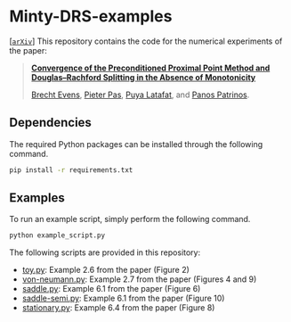 # Minty-DRS-examples
[[`arXiv`](https://arxiv.org/abs/2305.03605v2)]
This repository contains the code for the numerical experiments of the paper:
> [**Convergence of the Preconditioned Proximal Point Method and Douglas–Rachford Splitting in the Absence of Monotonicity**](https://arxiv.org/pdf/2305.03605v2.pdf)
>
> [Brecht Evens](https://www.kuleuven.be/wieiswie/nl/person/00123309), [Pieter Pas](https://www.kuleuven.be/wieiswie/nl/person/00131132), [Puya Latafat](https://www.kuleuven.be/wieiswie/nl/person/00113202), and [Panos Patrinos](https://www.kuleuven.be/wieiswie/nl/person/00102375).

## Dependencies
The required Python packages can be installed through the following command.
```bash
pip install -r requirements.txt
```

## Examples
To run an example script, simply perform the following command.
```bash
python example_script.py
```

The following scripts are provided in this repository:
- [toy.py](examples/toy.py): Example 2.6 from the paper (Figure 2)
- [von-neumann.py](examples/von-neumann.py): Example 2.7 from the paper (Figures 4 and 9)
- [saddle.py](examples/saddle.py): Example 6.1 from the paper (Figure 6)
- [saddle-semi.py](examples/saddle-semi.py): Example 6.1 from the paper (Figure 10)
- [stationary.py](examples/stationary.py): Example 6.4 from the paper (Figure 8)

